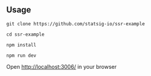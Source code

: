 ## Usage

`git clone https://github.com/statsig-io/ssr-example`

`cd ssr-example`

`npm install`

`npm run dev`

Open [http://localhost:3006/](http://localhost:3006) in your browser
